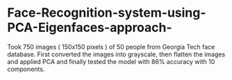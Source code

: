 # Face-Recognition-system-using-PCA-Eigenfaces-approach-
Took 750 images ( 150x150 pixels ) of 50 people from Georgia Tech face database. First converted the images into grayscale, then flatten the images and applied PCA and finally tested the model with 86% accuracy with 10 components.
